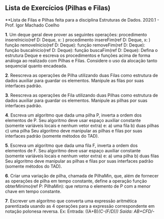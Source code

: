 ## Lista de Exercícios (Pilhas e Filas)

**Lista de Filas e Pilhas feita para a disciplina Estruturas de Dados. 2020.1 - Prof. Igor Machado Coelho

**1**. Um deque geral deve prover as seguintes operações:
procedimento insereInicio(ref D: Deque, x: <TElem>)
procedimento insereFim(ref D: Deque, x: <TElem>)
função removeInicio(ref D: Deque): <TElem>
função removeFim(ref D: Deque): <TElem>
função buscaInicio(ref D: Deque): <TElem>
função buscaFim(ref D: Deque): <TElem>
Defina o estrutura Deque e escreva os procedimentos e funções acima
de forma análoga ao realizado com Pilhas e Filas. Considere o uso da
alocação tanto sequencial quanto encadeada.

**2**. Reescreva as operações de Pilha utilizando duas Filas como estrutura de
dados auxiliar para guardar os elementos. Manipule as filas por suas
interfaces padrão.

**3**. Reescreva as operações de Fila utilizando duas Pilhas como estrutura de
dados auxiliar para guardar os elementos. Manipule as pilhas por suas
interfaces padrão.

**4**. Escreva um algoritmo que dada uma pilha P, inverta a ordem dos
elementos de P. Seu algoritmo deve usar espaço auxiliar constante
(somente variáveis locais e nenhum vetor extra) e:
a) uma fila
b) duas pilhas
c) uma pilha
Seu algoritmo deve manipular as pilhas e filas por suas interfaces padrão
(somente métodos do TAD).

**5**. Escreva um algoritmo que dada uma fila F, inverta a ordem dos elementos
de F. Seu algoritmo deve usar espaço auxiliar constante (somente variáveis
locais e nenhum vetor extra) e:
a) uma pilha
b) duas filas
Seu algoritmo deve manipular as pilhas e filas por suas interfaces padrão
(somente métodos do TAD).

**6**. Criar uma variação de pilha, chamada de PilhaMin, que, além de fornecer
as operações de pilha em tempo constante, define a operação
função obterMinimo(ref P: PilhaMin): <TElem>
que retorna o elemento de P com a menor chave em tempo constante.

**7**. Escrever um algoritmo que converta uma expressão aritmética parentizada
usando as 4 operações para a expressão correspondente em notação
polonesa reversa. Ex: Entrada: ((A+B)*(C-(F/D))) Saída: AB+CFD/-*

